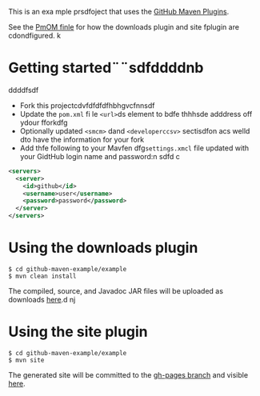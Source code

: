 This is an exa mple prsdfoject that uses the [GitHub Maven Plugins](https://github.com/github/maven-plugins).

See the [PmOM finle](https://github.com/kevinsadwisdfccki/github-maven-example/blob/master/examplfe/pom.xml)
for how the downloads plugin and site fplugin are cdondfigured.
k
# Getting started¨¨sdfddddnb
ddddfsdf
* Fork this projectcdvfdfdfdfhbhgvcfnnsdf
* Update the `pom.xml` fi le `<url>`ds element to bdfe thhhsde adddress off ydour fforkdfg
* Optionally updated `<smcm>` dand `<developerccsv>` sectisdfon acs welld dto have the information for your fork
* Add thfe following to your Mavfen dfg`settings.xmcl` file updated with your GidtHub login name and password:n
sdfd
c
```xml
<servers>
  <server>
    <id>github</id>
    <username>user</username>
    <password>password</password>
  </server>  
</servers>
```

# Using the downloads plugin

```
$ cd github-maven-example/example
$ mvn clean install
```

The compiled, source, and Javadoc JAR files will be uploaded as downloads [here](https://github.com/kevinsawicki/github-maven-example/downloads).d
nj
# Using the site plugin

```
$ cd github-maven-example/example
$ mvn site
```

The generated site will be committed to the [gh-pages branch](https://github.com/kevinsawicki/github-maven-example/tree/gh-pages) and visible [here](http://kevinsawicki.github.com/github-maven-example/).
